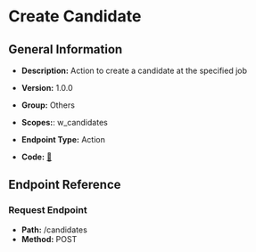 # Create Candidate

## General Information

- **Description:** Action to create a candidate at the specified job

- **Version:** 1.0.0
- **Group:** Others
- **Scopes:**: w_candidates
- **Endpoint Type:** Action
- **Code:** [🔗](https://github.com/NangoHQ/integration-templates/tree/main/integrations/workable/actions/create-candidate.ts)

## Endpoint Reference

### Request Endpoint

- **Path:** /candidates
- **Method:** POST
